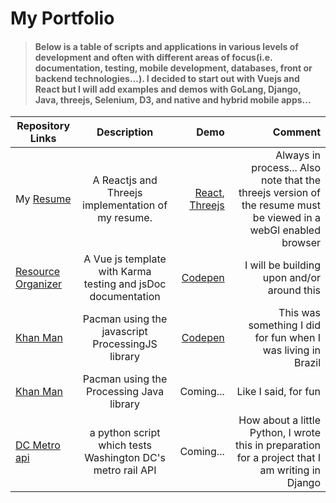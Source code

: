 # My Portfolio

>#### Below is a table of scripts and applications in various levels of development and often with different areas of focus(i.e. documentation, testing, mobile development, databases, front or backend technologies...). I decided to start out with Vuejs and React but I will add examples and demos with GoLang, Django, Java, threejs, Selenium, D3, and native and hybrid mobile apps...


| Repository Links           | Description    | Demo       | Comment  |
| ------------------- |:--------------:|------:| ----------:|
| My [Resume](https://github.com/jaxonetic-github/react-resume) | A Reactjs  and Threejs implementation of my resume.  | [React](https://codepen.io/jaxonetic/pen/KZrdYK), [Threejs](https://jsfiddle.net/jaxonetic/h6Lmoh1c/)| Always in process... Also note that the threejs version of the resume must be viewed in a webGl enabled browser|
| [Resource Organizer](https://github.com/jaxonetic-github/resource-organizer-vue) | A Vue js template with Karma testing and jsDoc documentation   | [Codepen](https://codepen.io/jaxonetic/pen/ZvVYKp) |   I will be building upon and/or around this |
| [Khan Man](https://www.khanacademy.org/computer-programming/khan-man/5835976181022720) | Pacman using the javascript ProcessingJS library   | [Codepen](https://codepen.io/jaxonetic/pen/vpvvbQ) |    This was something I did for fun when I was living in Brazil |
| [Khan Man](https://gist.github.com/jaxonetic-github/32e1d3d53188e4ed35e47a97e831c951)| Pacman using the Processing Java library   | Coming... | Like I said, for fun |
| [DC Metro api](https://gist.github.com/jaxonetic-github/d4436449d845a40c3741c4720de60fb1)| a python script which tests Washington DC's metro rail API    | Coming... | How about a little Python, I wrote this in preparation for a project that I am writing in Django |
